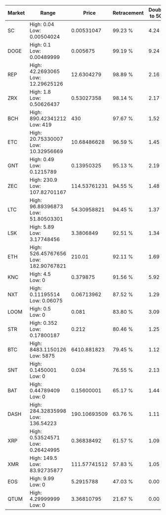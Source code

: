 | Market | Range | Price| Retracement | Doubles to 50% |
| --- | --- | --- | --- | --- |
| SC | High: 0.04<br />Low: 0.00504024 | 0.00531047 | 99.23 % | 4.24 |
| DOGE | High: 0.1<br />Low: 0.00489999 | 0.005675 | 99.19 % | 9.24 |
| REP | High: 42.2693065<br />Low: 12.29625126 | 12.6304279 | 98.89 % | 2.16 |
| ZRX | High: 1.8<br />Low: 0.50626437 | 0.53027358 | 98.14 % | 2.17 |
| BCH | High: 890.42341212<br />Low: 419 | 430 | 97.67 % | 1.52 |
| ETC | High: 20.75330007<br />Low: 10.32956669 | 10.68486628 | 96.59 % | 1.45 |
| GNT | High: 0.49<br />Low: 0.1215789 | 0.13950325 | 95.13 % | 2.19 |
| ZEC | High: 230.9<br />Low: 107.82701167 | 114.53761231 | 94.55 % | 1.48 |
| LTC | High: 96.89396873<br />Low: 51.80503301 | 54.30958821 | 94.45 % | 1.37 |
| LSK | High: 5.89<br />Low: 3.17748456 | 3.3806849 | 92.51 % | 1.34 |
| ETH | High: 526.45767656<br />Low: 182.90767821 | 210.01 | 92.11 % | 1.69 |
| KNC | High: 4.5<br />Low: 0 | 0.379875 | 91.56 % | 5.92 |
| NXT | High: 0.11195514<br />Low: 0.06075 | 0.06713962 | 87.52 % | 1.29 |
| LOOM | High: 0.5<br />Low: 0 | 0.081 | 83.80 % | 3.09 |
| STR | High: 0.352<br />Low: 0.17800187 | 0.212 | 80.46 % | 1.25 |
| BTC | High: 8483.1150126<br />Low: 5875 | 6410.881823 | 79.45 % | 1.12 |
| SNT | High: 0.1450001<br />Low: 0 | 0.034 | 76.55 % | 2.13 |
| BAT | High: 0.44789409<br />Low: 0 | 0.15600001 | 65.17 % | 1.44 |
| DASH | High: 284.32835998<br />Low: 136.54223 | 190.10693509 | 63.76 % | 1.11 |
| XRP | High: 0.53524571<br />Low: 0.26424995 | 0.36838492 | 61.57 % | 1.09 |
| XMR | High: 149.5<br />Low: 83.92735877 | 111.57741512 | 57.83 % | 1.05 |
| EOS | High: 9.99<br />Low: 0 | 5.2915788 | 47.03 % | 0.00 |
| QTUM | High: 4.29999999<br />Low: 0 | 3.36810795 | 21.67 % | 0.00 |
